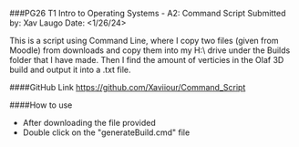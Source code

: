 ###PG26 T1 Intro to Operating Systems - A2: Command Script
Submitted by: Xav Laugo Date: <1/26/24>

This is a script using Command Line, where I copy two files (given from Moodle) from downloads and copy them
into my H:\ drive under the Builds folder that I have made. Then I find the amount of verticies in the Olaf
3D build and output it into a .txt file. 

####GitHub Link
https://github.com/Xaviiour/Command_Script

####How to use
- After downloading the file provided
- Double click on the "generateBuild.cmd" file
